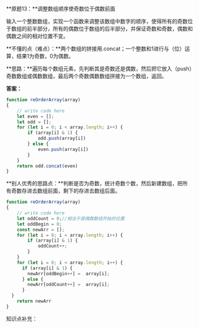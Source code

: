 **原题13：**调整数组顺序使奇数位于偶数前面

输入一个整数数组，实现一个函数来调整该数组中数字的顺序，使得所有的奇数位于数组的前半部分，所有的偶数位于数组的后半部分，并保证奇数和奇数，偶数和偶数之间的相对位置不变。

**不懂的点（难点）：**两个数组的拼接用.concat；一个整数和1进行与（位）运算，结果1为奇数，0为偶数。

**思路：**遍历每个数组元素，先判断其是奇数还是偶数，然后把它放入（push）奇数数组或偶数数组，最后两个奇数偶数数组拼接为一个数组，返回。

**答案：**

``` javascript
function reOrderArray(array)
{
    // write code here
    let even = [];
    let odd = [];
    for (let i = 0; i < array.length; i++) {
        if (array[i] & 1) {
            odd.push(array[i])
        } else {
            even.push(array[i])
        }
    }
    return odd.concat(even)
}
```



**别人优秀的思路点：**判断是否为奇数，统计奇数个数，然后新建数组，把所有奇数存进去数组前面，剩下的存进去数组后面。

``` javascript
function reOrderArray(array)
{
    // write code here
    let oddCount = 0;//相当于是偶数数组开始的位置
    let oddBegin = 0;
    const newArr = [];
    for (let i = 0; i < array.length; i++) {
        if (array[i] & 1) {
            oddCount++;
        }
    }
    for (let i = 0; i < array.length; i++) {
      if (array[i] & 1) {
        newArr[oddBegin++] =  array[i];
      } else {
        newArr[oddCount++] =  array[i];
      }
  }
    return newArr
}
```



知识点补充：
